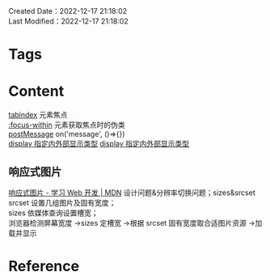 Created Date：2022-12-17 21:18:02  
Last Modified：2022-12-17 21:18:02

# Tags

# Content

[tabindex](https://developer.mozilla.org/zh-CN/docs/Web/HTML/Global_attributes/tabindex) 元素焦点  
[:focus-within](https://developer.mozilla.org/zh-CN/docs/Web/CSS/:focus-within) 元素获取焦点时的伪类  
[postMessage](https://developer.mozilla.org/zh-CN/docs/Web/API/Window/postMessage) on('message', ()=>{})  
[display 指定内外部显示类型](https://developer.mozilla.org/zh-CN/docs/Web/CSS/display)
[display 指定内外部显示类型](https://developer.mozilla.org/zh-CN/docs/Web/CSS/display)  

## 响应式图片

[响应式图片 - 学习 Web 开发 | MDN](https://developer.mozilla.org/zh-CN/docs/Learn/HTML/Multimedia_and_embedding/Responsive_images) 设计问题&分辨率切换问题；sizes&srcset  
srcset 设置几组图片及固有宽度；  
sizes 依媒体查询设置槽宽；  
浏览器检测屏幕宽度 ->sizes 定槽宽 ->根据 srcset 固有宽度取合适图片资源 ->加载并显示

# Reference
